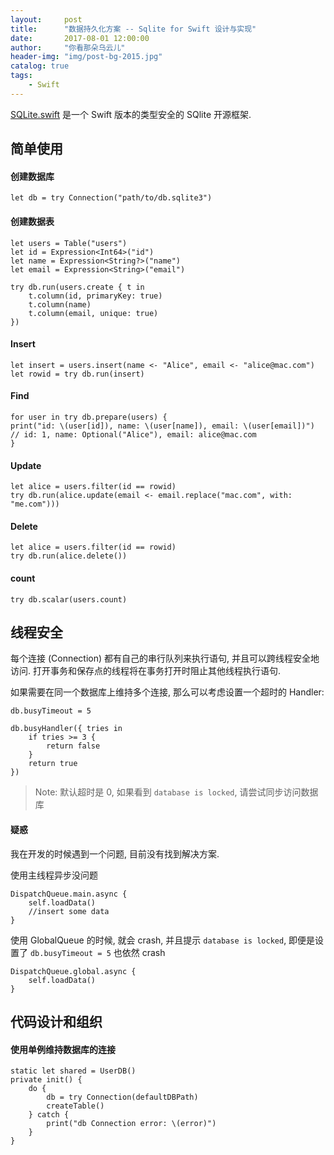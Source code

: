 ```yaml
---
layout:     post
title:      "数据持久化方案 -- Sqlite for Swift 设计与实现"
date:       2017-08-01 12:00:00
author:     "你看那朵乌云儿"
header-img: "img/post-bg-2015.jpg"
catalog: true
tags:
    - Swift
---
```


[SQLite.swift](https://github.com/stephencelis/SQLite.swift) 是一个 Swift 版本的类型安全的 SQlite 开源框架. 

## 简单使用

#### 创建数据库

	let db = try Connection("path/to/db.sqlite3")

#### 创建数据表

	let users = Table("users")
	let id = Expression<Int64>("id")
	let name = Expression<String?>("name")
	let email = Expression<String>("email")

	try db.run(users.create { t in
		t.column(id, primaryKey: true)
		t.column(name)
		t.column(email, unique: true)
	})
	
#### Insert

	let insert = users.insert(name <- "Alice", email <- "alice@mac.com")
	let rowid = try db.run(insert)
	
#### Find

	for user in try db.prepare(users) {
    print("id: \(user[id]), name: \(user[name]), email: \(user[email])")
    // id: 1, name: Optional("Alice"), email: alice@mac.com
	}

#### Update

	let alice = users.filter(id == rowid)
	try db.run(alice.update(email <- email.replace("mac.com", with: "me.com")))
	
#### Delete

	let alice = users.filter(id == rowid)
	try db.run(alice.delete())
	
#### count

	try db.scalar(users.count) 
	
## 线程安全

每个连接 (Connection) 都有自己的串行队列来执行语句, 并且可以跨线程安全地访问. 打开事务和保存点的线程将在事务打开时阻止其他线程执行语句.

如果需要在同一个数据库上维持多个连接, 那么可以考虑设置一个超时的 Handler:

	db.busyTimeout = 5

	db.busyHandler({ tries in
		if tries >= 3 {
			return false
		}
		return true
	})


> Note: 默认超时是 0, 如果看到 `database is locked`, 请尝试同步访问数据库

#### 疑惑

我在开发的时候遇到一个问题, 目前没有找到解决方案.  

使用主线程异步没问题

	DispatchQueue.main.async {
		self.loadData()
		//insert some data
	}

使用 GlobalQueue 的时候, 就会 crash, 并且提示 `database is locked`, 即便是设置了	`db.busyTimeout = 5` 也依然 crash

	DispatchQueue.global.async {
		self.loadData()
	}


## 代码设计和组织

#### 使用单例维持数据库的连接

	static let shared = UserDB()
   	private init() {
        do {
            db = try Connection(defaultDBPath)
            createTable()
        } catch {
            print("db Connection error: \(error)")
        }
    }



